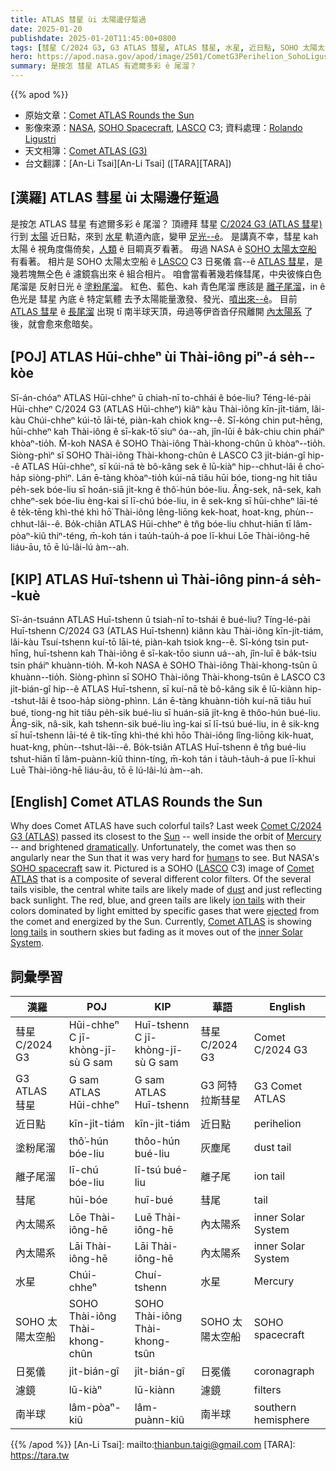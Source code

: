 ```yaml
---
title: ATLAS 彗星 ùi 太陽邊仔踅過
date: 2025-01-20
publishdate: 2025-01-20T11:45:00+0800
tags: [彗星 C/2024 G3, G3 ATLAS 彗星, ATLAS 彗星, 水星, 近日點, SOHO 太陽太空船, LASCO C3 日冕儀, 日冕儀, 濾鏡, 彗尾, 塗粉尾溜, 離子尾溜, 南半球, 內太陽系]
hero: https://apod.nasa.gov/apod/image/2501/CometG3Perihelion_SohoLigustri_960.jpg
summary: 是按怎 彗星 ATLAS 有遮爾多彩 ê 尾溜？
---
```


{{% apod %}}

- 原始文章：[Comet ATLAS Rounds the Sun](https://apod.nasa.gov/apod/ap250120.html)
- 影像來源：[NASA](https://www.nasa.gov/), [SOHO Spacecraft](https://soho.nascom.nasa.gov/), [LASCO](https://lasco-www.nrl.navy.mil/) C3; 資料處理：[Rolando Ligustri](https://www.instagram.com/rolandoligustri/)
- 天文相簿：[Comet ATLAS (G3)](https://www.facebook.com/media/set/?set=a.600449002683681&type=3)
- 台文翻譯：[An-Li Tsai][An-Li Tsai] ([TARA][TARA])

## [漢羅] ATLAS 彗星 ùi 太陽邊仔踅過
是按怎 ATLAS 彗星 有遮爾多彩 ê 尾溜？
頂禮拜 彗星 [C/2024 G3 (ATLAS 彗星)][Comet C/2024 G3 (ATLAS)] 行到 [太陽][Sun] 近日點，來到 [水星][Mercury] 軌道內底，變甲 [足光--ê][dramatically]。
是講真不幸，彗星 kah 太陽 ê 視角度傷倚矣，[人類][human] ê 目睭真歹看著。
毋過 NASA ê [SOHO 太陽太空船][SOHO spacecraft] 有看著。
相片是 SOHO 太陽太空船 ê [LASCO][LASCO] C3 日冕儀 翕--ê [ATLAS 彗星][Comet ATLAS 1]，是幾若塊無仝色 ê 濾鏡翕出來 ê 組合相片。
咱會當看著幾若條彗尾，中央彼條白色尾溜是 反射日光 ê [塗粉尾溜][dust]。
紅色、藍色、kah 青色尾溜 應該是 [離子尾溜][ion tails]，in ê 色光是 彗星 內底 ê 特定氣體 去予太陽能量激發、發光、[噴出來--ê][ejected]。
目前 [ATLAS 彗星][Comet ATLAS 2] ê [長尾溜][long tails] 出現 tī 南半球天頂，毋過等伊沓沓仔飛離開 [內太陽系][inner Solar System] 了後，就會愈來愈暗矣。

## [POJ] ATLAS Hūi-chheⁿ ùi Thài-iông piⁿ-á se̍h--kòe
Sī-án-chóaⁿ ATLAS Hūi-chheⁿ ū chiah-nī to-chhái ê bóe-liu?
Téng-lé-pài Hūi-chheⁿ C/2024 G3 (ATLAS Hūi-chheⁿ) kiâⁿ kàu Thài-iông kīn-ji̍t-tiám, lâi-kàu Chúi-chheⁿ kúi-tō lāi-té, piàn-kah chiok kng--ê.
Sī-kóng chin put-hēng, hūi-chheⁿ kah Thài-iông ê sī-kak-tō͘ siuⁿ óa--ah, jîn-lūi ê ba̍k-chiu chin pháiⁿ khòaⁿ-tio̍h.
M̄-koh NASA ê SOHO Thài-iông Thài-khong-chûn ū khòaⁿ--tio̍h.
Siòng-phìⁿ sī SOHO Thài-iông Thài-khong-chûn ê LASCO C3 ji̍t-bián-gî hip--ê ATLAS Hūi-chheⁿ, sī kúi-nā tè bô-kâng sek ê lū-kiàⁿ hip--chhut-lâi ê cho͘-ha̍p siòng-phìⁿ.
Lán ē-tàng khòaⁿ-tio̍h kúi-nā tiâu hūi bóe, tiong-ng hit tiâu pe̍h-sek bóe-liu sī hoán-siā ji̍t-kng ê thô͘-hún bóe-liu.
Âng-sek, nâ-sek, kah chheⁿ-sek bóe-liu èng-kai sī lī-chú bóe-liu, in ê sek-kng sī hūi-chheⁿ lāi-té ê te̍k-tēng khì-thé khì hō͘ Thài-iông lêng-liōng kek-hoat, hoat-kng, phùn--chhut-lâi--ê.
Bo̍k-chiân ATLAS Hūi-chheⁿ ê tn̂g bóe-liu chhut-hiān tī lâm-pòaⁿ-kiû thiⁿ-téng, m̄-koh tán i tau̍h-tau̍h-á poe lī-khui Lōe Thài-iông-hē liáu-āu, tō ē lú-lâi-lú àm--ah.

## [KIP] ATLAS Huī-tshenn uì Thài-iông pinn-á se̍h--kuè
Sī-án-tsuánn ATLAS Huī-tshenn ū tsiah-nī to-tshái ê bué-liu?
Tíng-lé-pài Huī-tshenn C/2024 G3 (ATLAS Huī-tshenn) kiânn kàu Thài-iông kīn-ji̍t-tiám, lâi-kàu Tsuí-tshenn kuí-tō lāi-té, piàn-kah tsiok kng--ê.
Sī-kóng tsin put-hīng, huī-tshenn kah Thài-iông ê sī-kak-tōo siunn uá--ah, jîn-luī ê ba̍k-tsiu tsin pháiⁿ khuànn-tio̍h.
M̄-koh NASA ê SOHO Thài-iông Thài-khong-tsûn ū khuànn--tio̍h.
Siòng-phìnn sī SOHO Thài-iông Thài-khong-tsûn ê LASCO C3 ji̍t-bián-gî hip--ê ATLAS Huī-tshenn, sī kuí-nā tè bô-kâng sik ê lū-kiànn hip--tshut-lâi ê tsoo-ha̍p siòng-phìnn.
Lán ē-tàng khuànn-tio̍h kuí-nā tiâu huī bué, tiong-ng hit tiâu pe̍h-sik bué-liu sī huán-siā ji̍t-kng ê thôo-hún bué-liu.
Âng-sik, nâ-sik, kah tshenn-sik bué-liu ìng-kai sī lī-tsú bué-liu, in ê sik-kng sī huī-tshenn lāi-té ê ti̍k-tīng khì-thé khì hōo Thài-iông lîng-liōng kik-huat, huat-kng, phùn--tshut-lâi--ê.
Bo̍k-tsiân ATLAS Huī-tshenn ê tn̂g bué-liu tshut-hiān tī lâm-puànn-kiû thinn-tíng, m̄-koh tán i ta̍uh-ta̍uh-á pue lī-khui Luē Thài-iông-hē liáu-āu, tō ē lú-lâi-lú àm--ah.

## [English] Comet ATLAS Rounds the Sun
Why does Comet ATLAS have such colorful tails?
Last week [Comet C/2024 G3 (ATLAS)][Comet C/2024 G3 (ATLAS)] passed its closest to the [Sun][Sun] -- well inside the orbit of [Mercury][Mercury] -- and brightened [dramatically][dramatically].
Unfortunately, the comet was then so angularly near the Sun that it was very hard for [human][human]s to see.
But NASA's [SOHO spacecraft][SOHO spacecraft] saw it.
Pictured is a SOHO ([LASCO][LASCO] C3) image of [Comet ATLAS][Comet ATLAS 1] that is a composite of several different color filters.
Of the several tails visible, the central white tails are likely made of [dust][dust] and just reflecting back sunlight.
The red, blue, and green tails are likely [ion tails][ion tails] with their colors dominated by light emitted by specific gases that were [ejected][ejected] from the comet and energized by the Sun.
Currently, [Comet ATLAS][Comet ATLAS 2] is showing [long tails][long tails] in southern skies but fading as it moves out of the [inner Solar System][inner Solar System].

## 詞彙學習
|漢羅|POJ|KIP|華語|English|
|-|-|-|-|-|
| 彗星 C/2024 G3 | Hūi-chheⁿ C jī-khòng-jī-sù G sam | Huī-tshenn C jī-khòng-jī-sù G sam | 彗星 C/2024 G3 | Comet C/2024 G3 |
| G3 ATLAS 彗星 | G sam ATLAS Hūi-chheⁿ | G sam ATLAS Huī-tshenn | G3 阿特拉斯彗星 | G3 Comet ATLAS |
| 近日點 | kīn-ji̍t-tiám | kīn-ji̍t-tiám | 近日點 | perihelion |
| 塗粉尾溜 | thô͘-hún bóe-liu | thôo-hún bué-liu | 灰塵尾 | dust tail |
| 離子尾溜 | lī-chú bóe-liu | lī-tsú bué-liu | 離子尾 | ion tail |
| 彗尾 | hūi-bóe | huī-bué | 彗尾 | tail |
| 內太陽系 | Lōe Thài-iông-hē | Luē Thài-iông-hē | 內太陽系 | inner Solar System |
| 內太陽系 | Lāi Thài-iông-hē | Lāi Thài-iông-hē | 內太陽系 | inner Solar System |
| 水星 | Chúi-chheⁿ | Chuí-tshenn | 水星 | Mercury |
| SOHO 太陽太空船 | SOHO Thài-iông Thài-khong-chûn | SOHO Thài-iông Thài-khong-tsûn | SOHO 太陽太空船 | SOHO spacecraft |
| 日冕儀 | ji̍t-bián-gî | ji̍t-bián-gî | 日冕儀 | coronagraph |
| 濾鏡 | lū-kiàⁿ | lū-kiànn | 濾鏡 | filters |
| 南半球 | lâm-pòaⁿ-kiû | lâm-puànn-kiû | 南半球 | southern hemisphere |

{{% /apod %}}
[An-Li Tsai]: mailto:thianbun.taigi@gmail.com
[TARA]: https://tara.tw

[copyright]: https://apod.nasa.gov/apod/fap/lib/about_apod.html#srapply
[License3]: https://creativecommons.org/licenses/by-nc-nd/3.0/
[License2]:https://creativecommons.org/licenses/by-nc-nd/2.0/

[Comet C/2024 G3 (ATLAS)]:https://en.wikipedia.org/wiki/C/2024_G3_(ATLAS)
[Sun]:https://science.nasa.gov/sun/
[Mercury]:https://apod.nasa.gov/apod/ap190428.html
[dramatically]:https://www.reddit.com/r/pics/comments/a47jhh/this_cat_is_happy_to_see_itself/#lightbox
[human]:https://apod.nasa.gov/apod/ap190818.html
[SOHO spacecraft]:https://soho.nascom.nasa.gov/about/about.html
[LASCO]:https://lasco-www.nrl.navy.mil/
[Comet ATLAS 1]:https://apod.nasa.gov/apod/ap250113.html
[dust]:https://astronomy.swin.edu.au/cosmos/*/Cometary+Dust+Tail
[ion tails]:http://www2.ess.ucla.edu/~jewitt/tail.html
[ejected]:https://apod.nasa.gov/apod/ap151118.html
[Comet ATLAS 2]:https://theskylive.com/c2024g3-info
[long tails]:https://www.facebook.com/photo.php?fbid=600057509389497
[inner Solar System]:https://science.nasa.gov/planetary-science/focus-areas/inner-solar-system/
